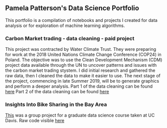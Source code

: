 ## Pamela Patterson's Data Science Portfolio

This portfolio is a compilation of notebooks and projects I created for data analysis or for exploration of machine learning algorithms. 

### Carbon Market trading - data cleaning - paid project
This project was contracted by Water Climate Trust. They were preparing for work at the 2018 United Nations Climate Change Conference (COP24) in Poland. The objective was to use the Clean Development Mechanism (CDM) project data available through the UN to uncover patterns and issues with the carbon market trading stystem. I did initial research and gathered the raw data, then I cleaned the data to make it easier to use. The next stage of the project, commencing in late Summer 2019, will be to generate graphics and perform a deeper analysis. 
Part 1 of the data cleaning can be found [here](https://nbviewer.jupyter.org/github/pamelot317/Carbon-Market/blob/master/CDM-consolidated.ipynb)
Part 2 of the data cleaning can be found [here](https://nbviewer.jupyter.org/github/pamelot317/Carbon-Market/blob/master/CDM-projects.ipynb)

### Insights Into Bike Sharing in the Bay Area
[This](https://nbviewer.jupyter.org/github/pamelot317/SF_bike_share/blob/master/sf_bike_share_project141_to_generate_HTML.ipynb) was a group project for a graduate data science course taken at UC Davis. Raw code visible [here](https://nbviewer.jupyter.org/github/pamelot317/SF_bike_share/blob/master/sf_bike_share_project141.ipynb)



